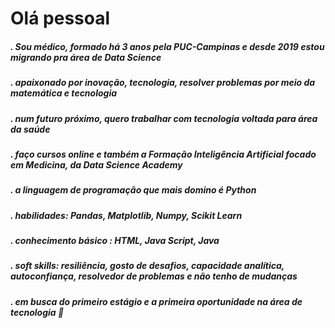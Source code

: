 # Olá pessoal

##### . Sou médico, formado há 3 anos pela PUC-Campinas e desde 2019 estou migrando pra área de Data Science
##### . apaixonado por inovação, tecnologia, resolver problemas por meio da matemática e tecnologia
##### . num futuro próximo, quero trabalhar com tecnologia voltada para área da saúde 
##### . faço cursos online e também a Formação Inteligência Artificial focado em Medicina, da Data Science Academy
##### . a linguagem de programação que mais domino é Python
##### . habilidades: Pandas, Matplotlib, Numpy, Scikit Learn
##### . conhecimento básico : HTML, Java Script, Java
##### . soft skills: resiliência, gosto de desafios, capacidade analítica, autoconfiança, resolvedor de problemas e não tenho de mudanças
##### . em busca do primeiro estágio e a primeira oportunidade na área de tecnologia 🤗


<!--
**paulobonfim/paulobonfim** is a ✨ _special_ ✨ repository because its `README.md` (this file) appears on your GitHub profile.

Here are some ideas to get you started:

# 🔭 I’m currently working on ...
- 🌱 I’m currently learning ...
- 👯 I’m looking to collaborate on ...
- 🤔 I’m looking for help with ...
- 💬 Ask me about ...
- 📫 How to reach me: ...
- 😄 Pronouns: ...
- ⚡ Fun fact: ...
-->
